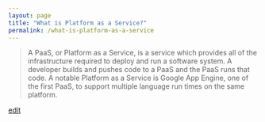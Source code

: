 ```yaml
---
layout: page
title: "What is Platform as a Service?"
permalink: /what-is-platform-as-a-service
---
```


> A PaaS, or Platform as a Service, is a service which provides all of the infrastructure required to deploy and run a software system. A developer builds and pushes code to a PaaS and the PaaS runs that code. A notable Platform as a Service is Google App Engine, one of the first PaaS, to support multiple language run times on the same platform.

<p class="edit-term"><a href="https://github.com/and-digital/tech-definitions/blob/master/definitions/anything-as-a-service/platform-as-a-service.md">edit</a></p>
